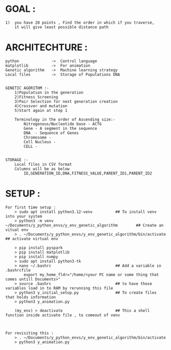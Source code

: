 # GOAL :
    1)  you have 20 points , Find the order in which if you traverse, 
        it will give least possible distance path

# ARCHITECHTURE :

    python              ->  Control language
    matplotlib          ->  For animation
    Genetic algorithm   ->  Machine learning strategy
    Local files         ->  Storage of Populations DNA


    GENETIC AGORITHM :-
        1)Population in the generation
        2)Fitness Screening
        3)Pair Selection for next generation creation
        4)Crossver and mutation
        5)Start again at step 1

        Terminology in the order of Ascending size:-
            Nitrogenous/Nucleotide base - ACTG
            Gene - A segment in the sequence
            DNA  - Sequence of Genes
            Chromosome - 
            Cell Nucleus - 
            CELL -


    STORAGE :-
        Local files in CSV format
        Columns will be as below
            ID,GENERATION_ID,DNA,FITNESS_VALUE,PARENT_ID1,PARENT_ID2

# SETUP :

    For first time setup :
        > sudo apt install python3.12-venv          ## To install venv into your system
        > python3 -m venv ~/Documents/y_python_envs/y_env_genetic_algorithm        ## Create an vitual env 
        > . ~/Documents/y_python_envs/y_env_genetic_algorithm/bin/activate         ## activate virtual env

        > pip install pyspark
        > pip install matplotlib
        > pip install numpy
        > sudo apt install python3-tk
        > nano ~/.bashrc                            ## Add a variable in .bashrcfile
            export my_home_fldr="/home/<your PC name or some thing that comes untill Documents>"
        > source .bashrc                            ## to have those variables load in to RAM by rerunning this file
        > python3 y_initial_setup.py                ## To create files that holds information 
        > python3 y_animation.py

        (my_env) > deactivate                       ## This a shell function inside activate file , to comeout of venv
    


    For revisiting this :
        > . ~/Documents/y_python_envs/y_env_genetic_algorithm/bin/activate
        > python3 y_animation.py

